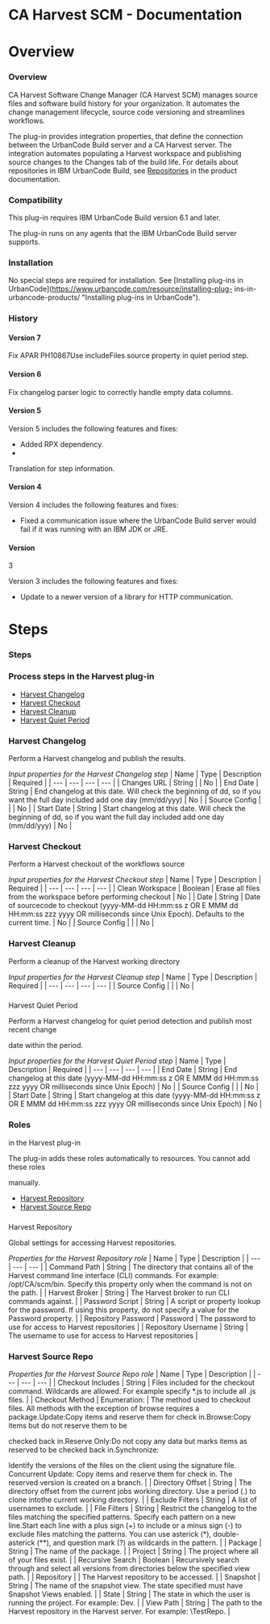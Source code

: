 
CA Harvest SCM - Documentation
==============================

# Overview




### Overview




 


CA Harvest Software Change Manager (CA Harvest SCM) manages source files and software build 
history for your organization. It automates the change management lifecycle, source code versioning and streamlines 
workflows.


The plug-in provides integration properties, that define the connection between the UrbanCode Build server 
and a CA Harvest server. The integration automates populating a Harvest workspace and publishing source changes to the 
Changes tab of the build life. For details about repositories in IBM UrbanCode Build, see 
[Repositories](http://www.ibm.com/support/knowledgecenter/SS8NMD_6.1.2/com.ibm.ucbuild.doc/topics/settings_project_repo_cpt.html)
 in the product documentation.


### Compatibility


This plug-in requires IBM UrbanCode Build version 6.1 and later.



The plug-in runs on any agents that the IBM UrbanCode Build server supports.


### Installation


No special steps are 
required for installation. See [Installing plug-ins in UrbanCode](https://www.urbancode.com/resource/installing-plug-
ins-in-urbancode-products/ "Installing plug-ins in UrbanCode").


### History


#### Version 7


Fix APAR PH10867Use 
includeFiles source property in quiet period step.


#### Version 6


Fix changelog parser logic to correctly handle 
empty data columns.


#### Version 5


Version 5 includes the following features and fixes:


* Added RPX dependency.
* 
Translation for step information.


#### Version 4


Version 4 includes the following features and fixes:


* Fixed a 
communication issue where the UrbanCode Build server would fail if it was running with an IBM JDK or JRE.


#### Version
 3


Version 3 includes the following features and fixes:


* Update to a newer version of a library for HTTP 
communication.


# Steps




### Steps




 



### Process steps in the Harvest plug-in


* [Harvest Changelog](#harvest_changelog)
* [Harvest 
Checkout](#harvest_checkout)
* [Harvest Cleanup](#harvest_cleanup)
* [Harvest Quiet Period](#harvest_quiet_period)





### Harvest Changelog


Perform a Harvest changelog and publish the results.




*Input properties for the Harvest 
Changelog step*  | Name | Type | Description | Required |
| --- | --- | --- | --- |
| Changes URL | String |  | No |
| 
End Date | String | End changelog at this date. Will check the beginning of
dd, so if you want the full day included add
 one day (mm/dd/yyy) | No |
| Source Config |  |  | No |
| Start Date | String | Start changelog at this date. Will 
check the beginning
of dd, so if you want the full day included add one day (mm/dd/yyy) | No |


### Harvest Checkout



Perform a Harvest checkout of the workflows source




*Input properties for the Harvest Checkout step*  | Name | Type |
 Description | Required |
| --- | --- | --- | --- |
| Clean Workspace | Boolean | Erase all files from the workspace 
before performing checkout | No |
| Date | String | Date of sourcecode to checkout (yyyy-MM-dd HH:mm:ss z OR
E MMM dd 
HH:mm:ss zzz yyyy OR milliseconds since Unix Epoch). Defaults to the current
time. | No |
| Source Config |  |  | No |



### Harvest Cleanup


Perform a cleanup of the Harvest working directory




*Input properties for the Harvest 
Cleanup step*  | Name | Type | Description | Required |
| --- | --- | --- | --- |
| Source Config |  |  | No |


### 
Harvest Quiet Period


Perform a Harvest changelog for quiet period detection and publish most recent change  

date 
within the period.





*Input properties for the Harvest Quiet Period step*  | Name | Type | Description | Required |
|
 --- | --- | --- | --- |
| End Date | String | End changelog at this date (yyyy-MM-dd HH:mm:ss z OR
E MMM dd HH:mm:ss 
zzz yyyy OR milliseconds since Unix Epoch) | No |
| Source Config |  |  | No |
| Start Date | String | Start changelog 
at this date (yyyy-MM-dd HH:mm:ss z OR
E MMM dd HH:mm:ss zzz yyyy OR milliseconds since Unix Epoch) | No |




### Roles
 in the Harvest plug-in


The plug-in adds these roles automatically to resources. You cannot add these roles  


manually.



* [Harvest Repository](#harvest_repository_role)
* [Harvest Source Repo](#harvest_source_repo_role)



### 
Harvest Repository


Global settings for accessing Harvest repositories.




*Properties for the Harvest Repository 
role*  | Name | Type | Description |
| --- | --- | --- |
| Command Path | String | The directory that contains all of 
the Harvest command line interface (CLI) commands.
For example: /opt/CA/scm/bin. Specify this property only when
the 
command is not on the path. |
| Harvest Broker | String | The Harvest broker to run CLI commands against. |
| Password 
Script | String | A script or property lookup for the password. If using this property, do not specify
a value for the 
Password property. |
| Repository Password | Password | The password to use for access to Harvest repositories |
| 
Repository Username | String | The username to use for access to Harvest repositories |


### Harvest Source Repo





*Properties for the Harvest Source Repo role*  | Name | Type | Description |
| --- | --- | --- |
| Checkout Includes | 
String | Files included for the checkout command. Wildcards are allowed. For example specify
*.js to include all .js 
files. |
| Checkout Method | Enumeration:
 | The method used to checkout files. All methods with the exception of browse
 requires
a package.Update:Copy items and reserve them for check
in.Browse:Copy items but do not reserve them to be

checked back in.Reserve Only:Do not copy any data but
marks items as reserved to be checked back in.Synchronize:

Identify the versions of the files on the client using the signature file.
Concurrent Update: Copy items and reserve 
them for check in. The reserved version
is created on a branch. |
| Directory Offset | String | The directory offset 
from the current jobs working directory. Use a period (.) to
clone intothe current working directory. |
| Exclude 
Filters | String | A list of usernames to exclude. |
| File Filters | String | Restrict the changelog to the files 
matching the specified patterns. Specify each
pattern on a new line.Start each line with a plus sign
(+) to include or a
 minus sign (-) to exclude files matching the patterns.
You can use asterick (*), double-asterick (**), and question 
mark (?) as wildcards
in the pattern. |
| Package | String | The name of the package. |
| Project | String | The project
 where all of your files exist. |
| Recursive Search | Boolean | Recursively search through and select all versions from
 directories below the specified
view path. |
| Repository |  | The Harvest repository to be accessed. |
| Snapshot | 
String | The name of the snapshot view. The state specified must have Snapshot Views enabled. |
| State | String | The 
state in which the user is running the project. For example: Dev. |
| View Path | String | The path to the Harvest 
repository in the Harvest server. For example: \TestRepo. |




